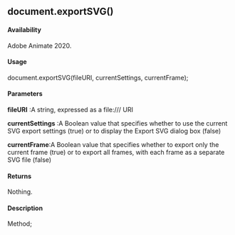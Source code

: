 ## document.exportSVG()

#### Availability

Adobe Animate 2020.

#### Usage

document.exportSVG(fileURI, currentSettings, currentFrame);

#### Parameters

**fileURI** :A string, expressed as a file:/// URI

**currentSettings** :A Boolean value that specifies whether to use the current SVG export settings (true) or to display the Export SVG dialog box (false)

**currentFrame**:A Boolean value that specifies whether to export only the current frame (true) or to export all frames, with each frame as a separate SVG file (false)

#### Returns

Nothing.

#### Description

Method; 